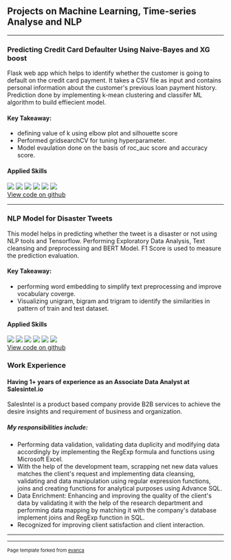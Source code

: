 ## Projects on Machine Learning, Time-series Analyse and NLP

---

### Predicting Credit Card Defaulter Using Naive-Bayes and XG boost

Flask web app which helps to identify whether the customer is going to default on the credit card payment. It takes a CSV file as input and contains personal information about the customer's previous loan payment history. Prediction done by implementing k-mean clustering and classifer ML algorithm to build effiecient model.
#### Key Takeaway:
* defining value of k using elbow plot and silhouette score
* Performed gridsearchCV for tuning hyperparameter.
* Model evaulation done on the basis of roc_auc score and accuracy score.
#### Applied Skills
[![](https://img.shields.io/badge/Python-white?logo=Python)](#) [![](https://img.shields.io/badge/Jupyter-white?logo=Jupyter)](#) [![](https://img.shields.io/badge/Flask-white?logo=flask)](#) [![](https://img.shields.io/badge/Pandas-white?logo=Pandas)](#) [![](https://img.shields.io/badge/Numpy-white?logo=Numpy)](#) [![](https://img.shields.io/badge/matplotlib-seaborn-white)](#)    
[View code on github](https://github.com/harsiddh-11/creditcarddefaultermodel)


---


### NLP Model for Disaster Tweets

This model helps in predicting whether the tweet is a disaster or not using NLP tools and Tensorflow. Performing Exploratory Data Analysis,
Text cleansing and preprocessing and BERT Model. F1 Score is used to measure the prediction evaluation.
#### Key Takeaway:
* performing word embedding to simplify text preprocessing and improve vocabulary coverge.
* Visualizing unigram, bigram and trigram to identify the similarities in pattern of train and test dataset.
#### Applied Skills
[![](https://img.shields.io/badge/Python-white?logo=Python)](#) [![](https://img.shields.io/badge/Jupyter-white?logo=Jupyter)](#) [![](https://img.shields.io/badge/NLP-white?logo=NLP)](#) [![](https://img.shields.io/badge/Tensorflow-white?logo=Tensorflow)](#) [![](https://img.shields.io/badge/seaborn-white?logo=seaborn)](#) [![](https://img.shields.io/badge/matplotlib-seaborn-white)](#)    
[View code on github](https://github.com/harsiddh-11/Fake_News_Detector)



### Work Experience

#### Having 1+ years of experience as an Associate Data Analyst at Salesintel.io
SalesIntel is a product based company provide B2B services to achieve the desire insights and requirement of business and organization.
##### My responsibilities include:
* Performing data validation, validating data duplicity and modifying data accordingly by implementing the RegExp formula and functions using Microsoft Excel.
* With the help of the development team, scrapping net new data values matches the client's request and implementing data cleansing, validating and data manipulation using regular expression functions, joins and creating functions for analytical purposes using Advance SQL. 
* Data Enrichment: Enhancing and improving the quality of the client's data by validating it with the help of the research department and performing data mapping by matching it with the company's database implement joins and RegExp function in SQL.
* Recognized for improving client satisfaction and client interaction.
  
---




---
<p style="font-size:11px">Page template forked from <a href="https://github.com/evanca/quick-portfolio">evanca</a></p>
<!-- Remove above link if you don't want to attibute -->
